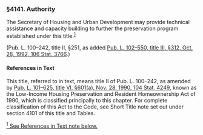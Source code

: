 ### §4141. Authority ###

The Secretary of Housing and Urban Development may provide technical assistance and capacity building to further the preservation program established under this title.<sup><a href="#4141_1_target" name="4141_1">1</a></sup>

(Pub. L. 100–242, title II, §251, as added [Pub. L. 102–550, title III, §312, Oct. 28, 1992, 106 Stat. 3766](/statviewer.htm?volume=106&page=3766).)

#### References in Text ####

This title, referred to in text, means title II of Pub. L. 100–242, as amended by [Pub. L. 101–625, title VI, §601(a), Nov. 28, 1990, 104 Stat. 4249](/statviewer.htm?volume=104&page=4249), known as the Low-Income Housing Preservation and Resident Homeownership Act of 1990, which is classified principally to this chapter. For complete classification of this Act to the Code, see Short Title note set out under section 4101 of this title and Tables.

[<sup>1</sup> See References in Text note below.](#4141_1)